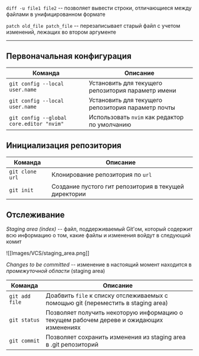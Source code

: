 `diff -u file1 file2` -- позволяет вывести строки, отличающиеся между файлами в унифицированном формате

`patch old_file patch_file` -- перезаписывает старый файл с учетом изменений, лежащих во втором аргументе

---
## Первоначальная конфигурация

| Команда                        | Описание                                           |
| ------------------------------ | -------------------------------------------------- |
| `git config --local user.name` | Установить для текущего репозитория параметр имени |
| `git config --local user.name` | Установить для текущего репозитория параметр почты |
| `git config --global core.editor "nvim"` | Использовать `nvim` как редактор по умолчанию                                |                                                    |

## Инициализация репозитория

| Команда         | Описание                          |
| --------------- | --------------------------------- |
| `git clone url` | Клонирование репозитория по `url` |
| `git init`      | Создание пустого гит репозитория в текущей директории                                  |

## Отслеживание

*Staging area (index)* -- файл, поддерживаемый Git'ом, который содержит всю информацию о том, какие файлы и изменения войдут в следующий комит

![[Images/VCS/staging_area.png]]

_Changes to be committed_ -- изменение в настоящий момент находится в *промежуточной области* (staging area)

| Команда        | Описание                                                                                |
| -------------- | --------------------------------------------------------------------------------------- |
| `git add file` | Доабвить `file` к списку отслеживаемых с помощью git  (переместить в staging area)                                  |
| `git status`   | Позволяет получить некоторую информацию о текущем рабочем дереве и ожидающих изменениях |
| `git commit`   |   Позволяет сохранить изменения из staging area в .git репозиторий                                                                                      |

